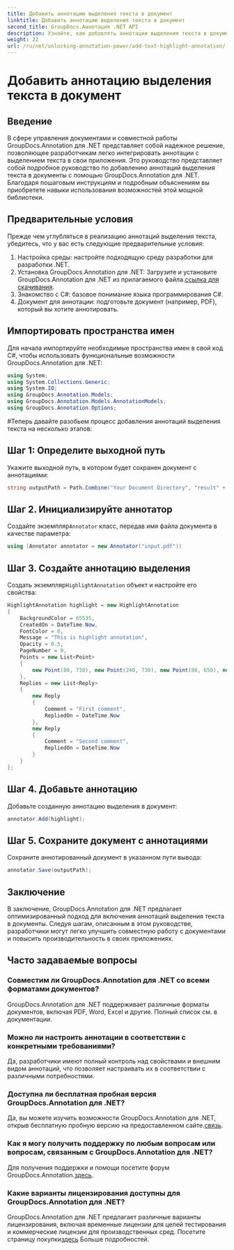 ```yaml
---
title: Добавить аннотацию выделения текста в документ
linktitle: Добавить аннотацию выделения текста в документ
second_title: GroupDocs.Аннотация .NET API
description: Узнайте, как добавлять аннотации выделения текста в документы с помощью GroupDocs.Annotation для .NET. Улучшите сотрудничество и производительность с помощью этого комплексного решения.
weight: 22
url: /ru/net/unlocking-annotation-power/add-text-highlight-annotation/
---
```


# Добавить аннотацию выделения текста в документ

## Введение
В сфере управления документами и совместной работы GroupDocs.Annotation для .NET представляет собой надежное решение, позволяющее разработчикам легко интегрировать аннотации с выделением текста в свои приложения. Это руководство представляет собой подробное руководство по добавлению аннотаций выделения текста в документы с помощью GroupDocs.Annotation для .NET. Благодаря пошаговым инструкциям и подробным объяснениям вы приобретете навыки использования возможностей этой мощной библиотеки.
## Предварительные условия
Прежде чем углубляться в реализацию аннотаций выделения текста, убедитесь, что у вас есть следующие предварительные условия:
1. Настройка среды: настройте подходящую среду разработки для разработки .NET.
2.  Установка GroupDocs.Annotation для .NET: Загрузите и установите GroupDocs.Annotation для .NET из прилагаемого файла.[ссылка для скачивания](https://releases.groupdocs.com/annotation/net/).
3. Знакомство с C#: базовое понимание языка программирования C#.
4. Документ для аннотации: подготовьте документ (например, PDF), который вы хотите аннотировать.

## Импортировать пространства имен
Для начала импортируйте необходимые пространства имен в свой код C#, чтобы использовать функциональные возможности GroupDocs.Annotation для .NET:
```csharp
using System;
using System.Collections.Generic;
using System.IO;
using GroupDocs.Annotation.Models;
using GroupDocs.Annotation.Models.AnnotationModels;
using GroupDocs.Annotation.Options;
```
#Теперь давайте разобьем процесс добавления аннотаций выделения текста на несколько этапов:
## Шаг 1: Определите выходной путь
Укажите выходной путь, в котором будет сохранен документ с аннотациями:
```csharp
string outputPath = Path.Combine("Your Document Directory", "result" + Path.GetExtension("input.pdf"));
```
## Шаг 2. Инициализируйте аннотатор
 Создайте экземпляр`Annotator` класс, передав имя файла документа в качестве параметра:
```csharp
using (Annotator annotator = new Annotator("input.pdf"))
```
## Шаг 3. Создайте аннотацию выделения
 Создать экземпляр`HighlightAnnotation` объект и настройте его свойства:
```csharp
HighlightAnnotation highlight = new HighlightAnnotation
{
    BackgroundColor = 65535,
    CreatedOn = DateTime.Now,
    FontColor = 0,
    Message = "This is highlight annotation",
    Opacity = 0.5,
    PageNumber = 0,
    Points = new List<Point>
    {
        new Point(80, 730), new Point(240, 730), new Point(80, 650), new Point(240, 650)
    },
    Replies = new List<Reply>
    {
        new Reply
        {
            Comment = "First comment",
            RepliedOn = DateTime.Now
        },
        new Reply
        {
            Comment = "Second comment",
            RepliedOn = DateTime.Now
        }
    }
};
```
## Шаг 4. Добавьте аннотацию
Добавьте созданную аннотацию выделения в документ:
```csharp
annotator.Add(highlight);
```
## Шаг 5. Сохраните документ с аннотациями
Сохраните аннотированный документ в указанном пути вывода:
```csharp
annotator.Save(outputPath);
```

## Заключение
В заключение, GroupDocs.Annotation для .NET предлагает оптимизированный подход для включения аннотаций выделения текста в документы. Следуя шагам, описанным в этом руководстве, разработчики могут легко улучшить совместную работу с документами и повысить производительность в своих приложениях.
## Часто задаваемые вопросы
### Совместим ли GroupDocs.Annotation для .NET со всеми форматами документов?
GroupDocs.Annotation для .NET поддерживает различные форматы документов, включая PDF, Word, Excel и другие. Полный список см. в документации.
### Можно ли настроить аннотации в соответствии с конкретными требованиями?
Да, разработчики имеют полный контроль над свойствами и внешним видом аннотаций, что позволяет настраивать их в соответствии с различными потребностями.
### Доступна ли бесплатная пробная версия GroupDocs.Annotation для .NET?
 Да, вы можете изучить возможности GroupDocs.Annotation для .NET, открыв бесплатную пробную версию на предоставленном сайте.[связь](https://releases.groupdocs.com/).
### Как я могу получить поддержку по любым вопросам или вопросам, связанным с GroupDocs.Annotation для .NET?
 Для получения поддержки и помощи посетите форум GroupDocs.Annotation.[здесь](https://forum.groupdocs.com/c/annotation/10).
### Какие варианты лицензирования доступны для GroupDocs.Annotation для .NET?
 GroupDocs.Annotation для .NET предлагает различные варианты лицензирования, включая временные лицензии для целей тестирования и коммерческие лицензии для производственных сред. Посетите страницу покупки[здесь](https://purchase.groupdocs.com/buy) Больше подробностей.